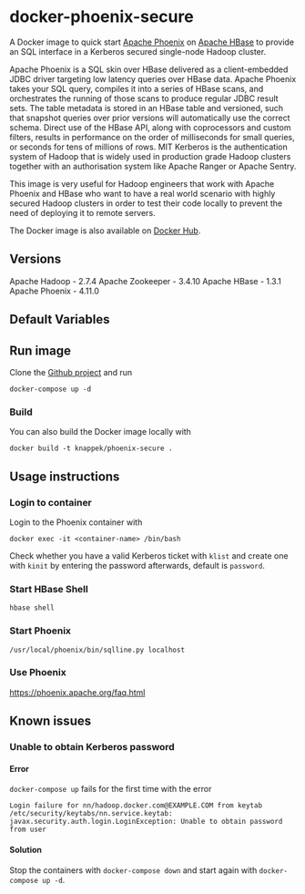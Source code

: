 docker-phoenix-secure
=====================

A Docker image to quick start [Apache Phoenix](http://phoenix.apache.org/) on [Apache HBase](https://hbase.apache.org/)
to provide an SQL interface in a Kerberos secured single-node Hadoop cluster.

Apache Phoenix is a SQL skin over HBase delivered as a client-embedded JDBC driver targeting low latency queries over HBase data. Apache Phoenix takes your SQL query, compiles it into a series of HBase scans, and orchestrates the running of those scans to produce regular JDBC result sets. The table metadata is stored in an HBase table and versioned, such that snapshot queries over prior versions will automatically use the correct schema. Direct use of the HBase API, along with coprocessors and custom filters, results in performance on the order of milliseconds for small queries, or seconds for tens of millions of rows.
MIT Kerberos is the authentication system of Hadoop that is widely used in production grade Hadoop clusters together with an authorisation system like Apache Ranger or Apache Sentry.

This image is very useful for Hadoop engineers that work with Apache Phoenix and HBase who want to have a real world scenario with highly secured Hadoop clusters in order to test their code locally to prevent the need of deploying it to remote servers.

The Docker image is also available on [Docker Hub](https://hub.docker.com/r/knappek/phoenix-secure/).

Versions
--------
Apache Hadoop - 2.7.4
Apache Zookeeper - 3.4.10
Apache HBase - 1.3.1
Apache Phoenix - 4.11.0

Default Variables
----------------


Run image
---------

Clone the [Github project](https://github.com/Knappek/docker-phoenix-secure) and run

```
docker-compose up -d
```

### Build

You can also build the Docker image locally with

```
docker build -t knappek/phoenix-secure .
```


Usage instructions
------------------

### Login to container

Login to the Phoenix container with

```
docker exec -it <container-name> /bin/bash
```

Check whether you have a valid Kerberos ticket with `klist` and create one with `kinit` by entering the password afterwards, default is `password`.

### Start HBase Shell

```
hbase shell
```


### Start Phoenix

```
/usr/local/phoenix/bin/sqlline.py localhost
```


### Use Phoenix

https://phoenix.apache.org/faq.html


Known issues
------------

### Unable to obtain Kerberos password

#### Error

`docker-compose up` fails for the first time with the error

```
Login failure for nn/hadoop.docker.com@EXAMPLE.COM from keytab /etc/security/keytabs/nn.service.keytab: javax.security.auth.login.LoginException: Unable to obtain password from user
```

#### Solution

Stop the containers with `docker-compose down` and start again with `docker-compose up -d`.

